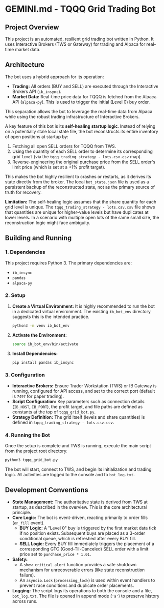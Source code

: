 # GEMINI.md - TQQQ Grid Trading Bot

## Project Overview

This project is an automated, resilient grid trading bot written in Python. It uses Interactive Brokers (TWS or Gateway) for trading and Alpaca for real-time market data.

## Architecture

The bot uses a hybrid approach for its operation:
- **Trading:** All orders (BUY and SELL) are executed through the Interactive Brokers API (`ib_insync`).
- **Market Data:** Real-time price data for TQQQ is fetched from the Alpaca API (`alpaca-py`). This is used to trigger the initial (Level 0) buy order.

This separation allows the bot to leverage the real-time data from Alpaca while using the robust trading infrastructure of Interactive Brokers.

A key feature of this bot is its **self-healing startup logic**. Instead of relying on a potentially stale local state file, the bot reconstructs its entire inventory of open positions at startup by:
1.  Fetching all open SELL orders for TQQQ from TWS.
2.  Using the quantity of each SELL order to determine its corresponding grid `level` (via the `tqqq_trading_strategy - lots.csv.csv` map).
3.  Reverse-engineering the original purchase price from the SELL order's limit price (which is set at a +1% profit target).

This makes the bot highly resilient to crashes or restarts, as it derives its state directly from the broker. The local `bot_state.json` file is used as a persistent backup of the reconstructed state, not as the primary source of truth for recovery.

**Limitation:** The self-healing logic assumes that the share quantity for each grid level is unique. The `tqqq_trading_strategy - lots.csv.csv` file shows that quantities are unique for higher-value levels but have duplicates at lower levels. In a scenario with multiple open lots of the same small size, the reconstruction logic might face ambiguity.

## Building and Running

### 1. Dependencies

This project requires Python 3. The primary dependencies are:

*   `ib_insync`
*   `pandas`
*   `alpaca-py`

### 2. Setup

1.  **Create a Virtual Environment:** It is highly recommended to run the bot in a dedicated virtual environment. The existing `ib_bot_env` directory suggests this is the intended practice.
    ```bash
    python3 -m venv ib_bot_env
    ```

2.  **Activate the Environment:**
    ```bash
    source ib_bot_env/bin/activate
    ```

3.  **Install Dependencies:**
    ```bash
    pip install pandas ib_insync
    ```

### 3. Configuration

*   **Interactive Brokers:** Ensure Trader Workstation (TWS) or IB Gateway is running, configured for API access, and set to the correct port (default is `7497` for paper trading).
*   **Script Configuration:** Key parameters such as connection details (`IB_HOST`, `IB_PORT`), the profit target, and file paths are defined as constants at the top of `tqqq_grid_bot.py`.
*   **Strategy Definition:** The grid itself (levels and share quantities) is defined in `tqqq_trading_strategy - lots.csv.csv`.

### 4. Running the Bot

Once the setup is complete and TWS is running, execute the main script from the project root directory:

```bash
python3 tqqq_grid_bot.py
```

The bot will start, connect to TWS, and begin its initialization and trading logic. All activities are logged to the console and to `bot_log.txt`.

## Development Conventions

*   **State Management:** The authoritative state is derived from TWS at startup, as described in the overview. This is the core architectural principle.
*   **Core Logic:** The bot is event-driven, reacting primarily to order fills (`on_fill` event).
    *   **BUY Logic:** A "Level 0" buy is triggered by the first market data tick if no position exists. Subsequent buys are placed as a 3-order conditional queue, which is refreshed after every BUY fill.
    *   **SELL Logic:** Every BUY fill immediately triggers the placement of a corresponding GTC (Good-Til-Canceled) SELL order with a limit price set to `purchase_price * 1.01`.
*   **Safety:**
    *   A `show_critical_alert` function provides a safe shutdown mechanism for unrecoverable errors (like state reconstruction failure).
    *   An `asyncio.Lock` (`processing_lock`) is used within event handlers to prevent race conditions and duplicate order placements.
*   **Logging:** The script logs its operations to both the console and a file, `bot_log.txt`. The file is opened in append mode (`'a'`) to preserve history across runs.
